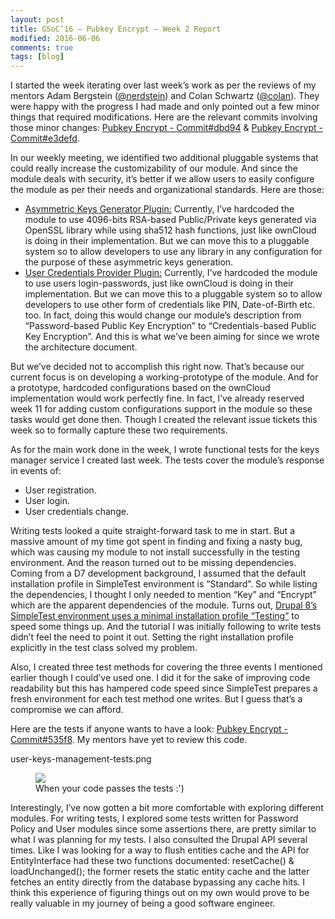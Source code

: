 ```yaml
---
layout: post
title: GSoC’16 – Pubkey Encrypt – Week 2 Report
modified: 2016-06-06
comments: true
tags: [blog]
---
```


I started the week iterating over last week’s work as per the reviews of my mentors Adam Bergstein (<a href ='https://www.drupal.org/u/nerdstein'>@nerdstein</a>) and Colan Schwartz (<a href='https://www.drupal.org/u/colan'>@colan</a>). They were happy with the progress I had made and only pointed out a few minor things that required modifications. Here are the relevant commits involving those minor changes: <a href='https://github.com/talhaparacha/pubkey_encrypt/commit/dbd946fc7c0adddd21ba5d6e9e52e915bd674b37'>Pubkey Encrypt - Commit#dbd94</a> & <a href='https://github.com/talhaparacha/pubkey_encrypt/commit/e3defd56f616b974810c0cca52149449344e1a8d'>Pubkey Encrypt - Commit#e3defd</a>.

In our weekly meeting, we identified two additional pluggable systems that could really increase the customizability of our module. And since the module deals with security, it’s better if we allow users to easily configure the module as per their needs and organizational standards. Here are those:


* <a href='https://www.drupal.org/node/2738847'>Asymmetric Keys Generator Plugin:</a> Currently, I’ve hardcoded the module to use 4096-bits RSA-based Public/Private keys generated via OpenSSL library while using sha512 hash functions, just like ownCloud is doing in their implementation. But we can move this to a pluggable system so to allow developers to use any library in any configuration for the purpose of these asymmetric keys generation.
* <a href='https://www.drupal.org/node/2738839'>User Credentials Provider Plugin:</a> Currently, I’ve hardcoded the module to use users login-passwords, just like ownCloud is doing in their implementation. But we can move this to a pluggable system so to allow developers to use other form of credentials like PIN, Date-of-Birth etc. too. In fact, doing this would change our module’s description from “Password-based Public Key Encryption” to “Credentials-based Public Key Encryption”. And this is what we’ve been aiming for since we wrote the architecture document.

But we’ve decided not to accomplish this right now. That’s because our current focus is on developing a working-prototype of the module. And for a prototype, hardcoded configurations based on the ownCloud implementation would work perfectly fine. In fact, I’ve already reserved week 11 for adding custom configurations support in the module so these tasks would get done then. Though I created the relevant issue tickets this week so to formally capture these two requirements.

As for the main work done in the week, I wrote functional tests for the keys manager service I created last week. The tests cover the module’s response in events of:

* User registration.
* User login.
* User credentials change.

Writing tests looked a quite straight-forward task to me in start. But a massive amount of my time got spent in finding and fixing a nasty bug, which was causing my module to not install successfully in the testing environment. And the reason turned out to be missing dependencies. Coming from a D7 development background, I assumed that the default installation profile in SimpleTest environment is “Standard”. So while listing the dependencies, I thought I only needed to mention “Key” and “Encrypt” which are the apparent dependencies of the module. Turns out, <a href='https://www.drupal.org/node/1911318'>Drupal 8’s SimpleTest environment uses a minimal installation profile “Testing”</a> to speed some things up. And the tutorial I was initially following to write tests didn’t feel the need to point it out. Setting the right installation profile explicitly in the test class solved my problem.

Also, I created three test methods for covering the three events I mentioned earlier though I could’ve used one. I did it for the sake of improving code readability but this has hampered code speed since SimpleTest prepares a fresh environment for each test method one writes. But I guess that’s a compromise we can afford.

Here are the tests if anyone wants to have a look: <a href='https://github.com/talhaparacha/pubkey_encrypt/commit/535f8fe4e16fe3a1951624197c5aa2f183cfb185'>Pubkey Encrypt - Commit#535f8</a>. My mentors have yet to review this code.

<img>user-keys-management-tests.png

<figure>
  <img src="http://www.talhaparacha.com/user-keys-management-tests.png">
  <figcaption>
    When your code passes the tests :')
  </figcaption>
</figure>

Interestingly, I’ve now gotten a bit more comfortable with exploring different modules. For writing tests, I explored some tests written for Password Policy and User modules since some assertions there, are pretty similar to what I was planning for my tests. I also consulted the Drupal API several times. Like I was looking for a way to flush entities cache and the API for EntityInterface had these two functions documented: resetCache() & loadUnchanged(); the former resets the static entity cache and the latter fetches an entity directly from the database bypassing any cache hits. I think this experience of figuring things out on my own would prove to be really valuable in my journey of being a good software engineer.
